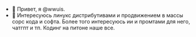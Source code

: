 - 👋 Привет, я @wwuis.
- 👀 Интересуюсь линукс дистрибутивами и продвижением в массы сорс кода и софта. Более того интересуюсь ии и промтами для него, чатгпт и тп. Кодинг на питоне наше все.


